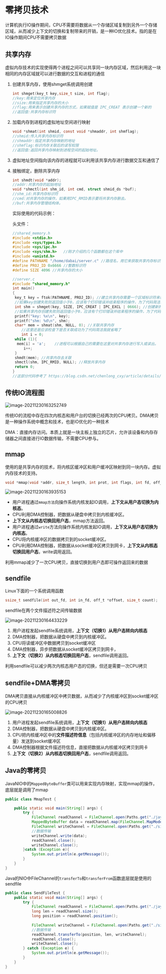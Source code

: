 # 零拷贝技术

计算机执行IO操作期间，CPU不需要将数据从一个存储区域复制到另外一个存储区域，从而减少上下文的切换和复制带来的开销，是一种IO优化技术。指的是在IO操作期间CPU不需要拷贝数据

## 共享内存

虚拟内存技术的实现使得两个进程之间可以共享同一块内存区域，然后利用这一块相同的内存区域就可以进行数据的交互和进程的通信

1. 创建共享内存，使用shmget系统调用创建

   ```c
   int shmget(key_t key,size_t size, int flag);
   //key:用来定位共享内存
   //size:用来指定共享内存的大小
   //flag:用来表示创建共享内存的方式，如果赋值是 IPC_CREAT 表示创建一个新的
   //返回值:共享内存标识符
   ```

2. 加载内存到进程的虚拟地址空间进行映射

   ```c
   void *shmat(int shmid, const void *shmaddr, int shmflag);
   //shmid:传入共享内存标识符
   //shmaddr:指定共享内存映射的地址
   //shmflag:标识内存关联后的读写权限
   //返回值:返回共享内存映射到进程空间的起始地址。
   ```

3. 虚拟地址空间指向该内存的进程就可以利用该共享内存进行数据交互和通信了

4. 接触绑定，删除共享内存

   ```c
   int shmdt(void *addr);
   //addr:共享内存的起始地址
   void *shmctl(int shm_id, int cmd, struct shmid_ds *buf);
   //shm_id:共享内存标识符
   //cmd:对共享内存的操作，如果用IPC_RMID表示要将共享内存删去。
   //buf:共享内存管理结构体。
   ```

   实际使用的代码示例：

   头文件：

   ```c
   //shared_memory.h
   #include <stdio.h>
   #include <sys/types.h>
   #include <sys/ipc.h>
   #include <sys/shm.h>   //刚才介绍的几个函数都在这个库中
   #include <unistd.h>
   #define PATHNAME "/home/dabai/server.c" //路径名，用它来获取共享内存标识符的key
   #define PROJ_ID 0x6666 //整数标识符
   #define SIZE 4096 //共享内存的大小
   ```

   

   ```c
   //server.c
   #include "shared_memory.h"
   int main()
   {
    key_t key = ftok(PATHNAME, PROJ_ID); //建立共享内存需要一个区域标识符来标识共享内存区域，ftok把已经存在的路径名和整数标识符转换成一个整数 IPC 键值。
    //如果key创建失败则返回值小于0，应该有个打印错误并结束程序的操作，为了代码简洁我就不写啦。
    int shm = shmget(key, SIZE, IPC_CREAT | IPC_EXCL | 0666); //创建新的共享内存，返回共享内存标识符
    //如果共享内存创建失败则返回值小于0，应该有个打印错误并结束程序的操作，为了代码简洁我就不写啦。
    printf("key: %x\n", key);
    printf("shm: %d\n", shm);
    char* mem = shmat(shm, NULL, 0); //关联共享内存
       //这里还是应该检查下是否关联成功为了代码简洁我就省略了
       int i = 0;
    while (1){
     mem[i] = 'a';    //进程可以根据自己的需要在这里对共享内存进行写入或读出。
        i++;
    }
    shmdt(mem); //共享内存去关联
    shmctl(shm, IPC_RMID, NULL); //释放共享内存
    return 0;
   }
   //这部分代码参考了 https://blog.csdn.net/chenlong_cxy/article/details/121184624，这篇博客的代码写的比较完善，大家如果感兴趣可以去学习下。
   ```

   

## 传统IO流程图

![image-20211230163252749](https://gitee.com/Jia_bao_Li/img/raw/master/img/%E4%BC%A0%E7%BB%9FIO%E7%9A%84%E6%B5%81%E7%A8%8B%E5%9B%BE.png)

传统IO的流程中存在四次内核态和用户台的切换已经两次的CPU拷贝。DMA拷贝是一种操作系统中概念和技术，也是IO优化的一种技术

DMA：直接内存访问。本质上就是一块主板上独立的芯片，允许该设备和内存存储器之间直接进行IO数据传输，不需要CPU参与。

## mmap

使用的是共享内存的技术，将内核区缓冲区和用户缓冲区映射到同一块内存。虚拟内存技术的支持。

```c
void *mmap(void *addr, size_t length, int prot, int flags, int fd, off_t offset);
```

![image-20211230163935153](https://gitee.com/Jia_bao_Li/img/raw/master/img/IO%E7%9A%84mmap%E6%B5%81%E7%A8%8B%E5%9B%BE.png)

- 用户进程通过`mmap方法`向操作系统内核发起IO调用，**上下文从用户态切换为内核态**。
- CPU利用DMA控制器，把数据从硬盘中拷贝到内核缓冲区。
- **上下文从内核态切换回用户态**，mmap方法返回。
- 用户进程通过`write`方法向操作系统内核发起IO调用，**上下文从用户态切换为内核态**。
- CPU将内核缓冲区的数据拷贝到的socket缓冲区。
- CPU利用DMA控制器，把数据从socket缓冲区拷贝到网卡，**上下文从内核态切换回用户态**，write调用返回。

利用mmap减少了一次CPU拷贝，直接切换到用户态即可操作返回来的数据

## sendfile

Linux下面的一个系统调用函数

```c
ssize_t sendfile(int out_fd, int in_fd, off_t *offset, size_t count);
```

sendfile在两个文件描述符之间传输数据

![image-20211230164433229](https://gitee.com/Jia_bao_Li/img/raw/master/img/IO%E7%9A%84sendfile%E4%BC%98%E5%8C%96.png)

1. 用户进程发起sendfile系统调用，**上下文（切换1）从用户态转向内核态**
2. DMA控制器，把数据从硬盘中拷贝到内核缓冲区。
3. CPU将读缓冲区中数据拷贝到socket缓冲区
4. DMA控制器，异步把数据从socket缓冲区拷贝到网卡，
5. **上下文（切换2）从内核态切换回用户态**，sendfile调用返回。

利用sendfile可以减少两次内核态用户态的切换，但还是需要一次CPU拷贝



## sendfile+DMA零拷贝

DMA拷贝直接从内核缓冲区中拷贝数据，从而减少了内核缓冲区到socket缓冲区的CPU拷贝

![image-20211230165008826](https://gitee.com/Jia_bao_Li/img/raw/master/img/sendfile+DMA%E9%9B%B6%E6%8B%B7%E8%B4%9D.png)

1. 用户进程发起sendfile系统调用，**上下文（切换1）从用户态转向内核态**
2. DMA控制器，把数据从硬盘中拷贝到内核缓冲区。
3. CPU把内核缓冲区中的**文件描述符信息**（包括内核缓冲区的内存地址和偏移量）发送到socket缓冲区
4. DMA控制器根据文件描述符信息，直接把数据从内核缓冲区拷贝到网卡
5. **上下文（切换2）从内核态切换回用户态**，sendfile调用返回。



## Java的零拷贝

JavaNIO中的`MappedByteBuffer`类可以用来实现内存映射，实现mmap的操作，底层就是调用了mmap

```java
public class MmapTest {

    public static void main(String[] args) {
        try {
            FileChannel readChannel = FileChannel.open(Paths.get("./jay.txt"), StandardOpenOption.READ);
            MappedByteBuffer data = readChannel.map(FileChannel.MapMode.READ_ONLY, 0, 1024 * 1024 * 40);
            FileChannel writeChannel = FileChannel.open(Paths.get("./siting.txt"), StandardOpenOption.WRITE, StandardOpenOption.CREATE);
            //数据传输
            writeChannel.write(data);
            readChannel.close();
            writeChannel.close();
        }catch (Exception e){
            System.out.println(e.getMessage());
        }
    }
}
```

Java的NIO中FileChannel的`transferTo`和`transferFrom`函数底层就是使用的sendfile

```java
public class SendFileTest {
    public static void main(String[] args) {
        try {
            FileChannel readChannel = FileChannel.open(Paths.get("./jay.txt"), StandardOpenOption.READ);
            long len = readChannel.size();
            long position = readChannel.position();
            
            FileChannel writeChannel = FileChannel.open(Paths.get("./siting.txt"), StandardOpenOption.WRITE, StandardOpenOption.CREATE);
            //数据传输
            readChannel.transferTo(position, len, writeChannel);
            readChannel.close();
            writeChannel.close();
        } catch (Exception e) {
            System.out.println(e.getMessage());
        }
    }
}
```

